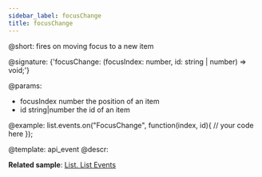 ```yaml
---
sidebar_label: focusChange
title: focusChange
---          
```


@short: fires on moving focus to a new item

@signature: {'focusChange: (focusIndex: number, id: string | number) => void;'}

@params:
- focusIndex		number					the position of an item
- id		string|number			the id of an item


@example:
list.events.on("FocusChange", function(index, id){
    // your code here
});


@template: api_event
@descr:

**Related sample**: [List. List Events](https://snippet.dhtmlx.com/iwt1yd61)


